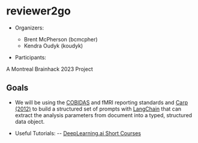 # reviewer2go

 - Organizers:
   - Brent McPherson (bcmcpher)
   - Kendra Oudyk (koudyk)
 
 - Participants:
 

A Montreal Brainhack 2023 Project

## Goals

 - We will be using the
  [COBIDAS](https://www.humanbrainmapping.org/i4a/pages/index.cfm?pageid=3728)
  and fMRI reporting standards and [Carp
  (2012)](https://www.frontiersin.org/articles/10.3389/fnins.2012.00149/full)
  to build a structured set of prompts with
  [LangChain](https://www.langchain.com/) that can extract the
  analysis parameters from document into a typed, structured data object.
  
  - Useful Tutorials:
  -- [DeepLearning.ai Short Courses](https://www.deeplearning.ai/short-courses/)
